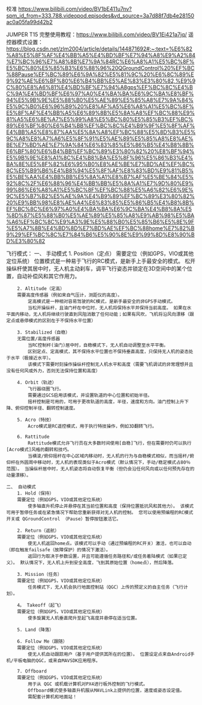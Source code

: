 校准
https://www.bilibili.com/video/BV1bE411u7nv?spm_id_from=333.788.videopod.episodes&vd_source=3a7d88f7db4e28150ac0a05fa99d42b2


JUMPER T15 完整使用教程：https://www.bilibili.com/video/BV1Ei421a7jq/
遥控器模式设置：https://blog.csdn.net/zlm2004/article/details/144871692#:~:text=%E6%82%A8%E5%8F%AF%E4%BB%A5%E4%BD%BF%E7%94%A8%E9%A2%84%E7%BC%96%E7%A8%8B%E7%9A%84RC%E6%A8%A1%E5%BC%8F%E5%BC%80%E5%85%B3%E6%88%96%20QGroundControl%20%EF%BC%88Pause%EF%BC%89%E6%9A%82%E5%81%9C%20%E6%8C%89%E9%92%AE%E6%BF%80%E6%B4%BB%E5%AE%83%E3%80%82,%E9%9C%80%E8%A6%81%E4%BD%BF%E7%94%A8gps%EF%BC%8C%E4%BC%9A%E4%BD%BF%E6%97%A0%E4%BA%BA%E6%9C%BA%E8%BF%94%E5%9B%9E%E5%88%B0%E5%AE%89%E5%85%A8%E7%9A%84%E5%9C%B0%E6%96%B9%20%E8%AF%A5%E6%A8%A1%E5%BC%8F%E5%8F%AF%E4%BB%A5%E6%89%8B%E5%8A%A8%EF%BC%88%E9%81%A5%E6%8E%A7%E5%99%A8%E5%BC%80%E5%85%B3%EF%BC%89%E6%BF%80%E6%B4%BB%EF%BC%8C%E4%B9%9F%E5%8F%AF%E4%BB%A5%E8%87%AA%E5%8A%A8%EF%BC%88%E5%8D%B3%E5%9C%A8%E8%A7%A6%E5%8F%91%E5%AE%89%E5%85%A8%E8%AE%BE%E7%BD%AE%E7%9A%84%E6%83%85%E5%86%B5%E4%B8%8B%E6%BF%80%E6%B4%BB%EF%BC%89%E3%80%82%20%E8%BF%94%E5%9B%9E%E8%A1%8C%E4%B8%BA%E5%8F%96%E5%86%B3%E4%BA%8E%E5%8F%82%E6%95%B0%E8%AE%BE%E7%BD%AE%EF%BC%8C%E5%B9%B6%E4%B8%94%E5%8F%AF%E8%83%BD%E9%81%B5%E5%BE%AA%E4%BB%BB%E5%8A%A1%E8%B7%AF%E5%BE%84%E5%92%8C%2F%E6%88%96%E4%BB%BB%E5%8A%A1%E7%9D%80%E9%99%86%E6%A8%A1%E5%BC%8F%EF%BC%88%E5%A6%82%E6%9E%9C%E5%B7%B2%E5%AE%9A%E4%B9%89%EF%BC%89%E3%80%82%20%E9%BB%98%E8%AE%A4%E6%83%85%E5%86%B5%E4%B8%8B%EF%BC%8C%E6%97%A0%E4%BA%BA%E6%9C%BA%E4%B8%8A%E5%8D%87%E5%88%B0%E5%AE%89%E5%85%A8%E9%AB%98%E5%BA%A6%EF%BC%8C%E9%A3%9E%E5%88%B0%E5%85%B6%E5%8E%9F%E5%A7%8B%E4%BD%8D%E7%BD%AE%EF%BC%88home%E7%82%B9%29%EF%BC%8C%E7%84%B6%E5%90%8E%E9%99%8D%E8%90%BD%E3%80%82







飞行模式：
    一、 手动模式
        1. Position（定点）
        需要定位（例如GPS，VIO或其他定位系统）
            位置模式是一种易于飞行的RC模式，是新手上手最安全的模式。
            松开操纵杆使其居中时，无人机主动刹车，调平飞行姿态并锁定在3D空间中的某个位置，自动补偿风和其它作用力。 

        2. Altitude（定高）
        需要高度传感器（例如来自气压计，测距仪的高度）。
            定高模式是一种相对容易驾驶的RC模式，是新手最安全的非GPS手动模式。
            当松开操纵杆，且油门杆在中位时，无人机将保持水平并保持当前高度。 如果在水平面内移动，无人机将继续行驶直到风阻消散了任何动能；如果有风吹，飞机将沿风向漂移（跟定点或悬停模式的区别在于不保持水平位置）

        3. Stabilized（自稳）
        无需位置/高度传感器
            当RC控制杆(油门)居中时，自稳模式下，无人机自动调整至水平平衡。
            区别定点、定高模式，其不保持水平位置也不保持垂直高度，只保持无人机的姿态处于水平（极接近水平）。
            该模式下需要时刻操作操纵杆控制无人机水平和高度（需要飞机调试的非常理想并且没有任何风或外力，否则无法保持位置和高度）

        4. Orbit（轨迹）
            飞行器绕圈飞行。
            需要通过GCS启用该模式，并设置轨道的中心位置和初始半径。
            摇杆控制是可用的，可用于更改轨道的高度，半径，速度和方向。油门控制上升下降、俯仰控制半径、翻转控制速度。

        5. Acro（特技）
            Acro模式是RC遥控模式，用于执行特技操作，例如3D翻转飞行。

        6. Rattitude
            Rattitude模式允许飞行员在大多数时间使用[自稳]飞行，但在需要时仍可以执行[Acro模式]风格的翻转和技巧。
            当横滚/俯仰摇杆在中心区域内移动时，无人机的行为与自稳模式相似，而当摇杆/俯仰杆在外圆周中移动时，无人机的表现类似于Acro模式（默认情况下，手动/稳定模式占80％ 范围）。 当操纵杆居中时，无人机姿态将自动恢复平衡（但仍会沿任何风向或以任何预先存在的动量漂移）。

    二、 自动模式
        1. Hold（保持）
        需要定位（例如GPS，VIO或其他定位系统）
            使多轴直升机停止并悬停在其当前位置和高度（保持位置抵抗风和其他力）。 该模式可用于暂停任务或在紧急情况下帮助您重新获得对无人机的控制。 您可以使用预编程的RC模式开关或 QGroundControl （Pause）暂停按钮激活它。
        
        2. Return（返航）
        需要定位（例如GPS，VIO或其他定位系统）
            使无人机返回home点。该模式可以手动（通过预编程的RC开关）激活，也可以自动（即在触发failsafe（故障保护）的情况下激活）。 
            返回行为取决于参数设置，并且可能遵循任务路径和/或任务着陆模式（如果已定义）。 默认情况下，无人机上升到安全高度，飞到其原始位置（home点），然后降落。
        
        3. Mission（任务）
        需要定位（例如GPS，VIO或其他定位系统）
            任务模式下，无人机会执行地面控制站（QGC）上传的预定义的自主任务（飞行计划）。 
        
        4。 Takeoff（起飞）
        需要定位（例如GPS，VIO或其他定位系统）
            使多旋翼无人机垂直爬升至起飞高度并悬停在适当位置。
        
        5. Land（降落）
        
        6. Follow Me（跟随）
        需要定位（例如GPS，VIO或其他定位系统）
            使无人机自动跟踪用户（基于用户提供其所在的位置）。 位置设定点来自Android手机/平板电脑的QGC，或来自MAVSDK应用程序。
        
        7. Offboard
        需要定位（例如GPS，VIO或其他定位系统）
            用于从 QGC 或机载计算机对PX4进行板外控制的飞行模式。
            Offboard模式使多轴直升机服从MAVLink上提供的位置，速度或姿态设定值。
            需配套计算机和地面站！
